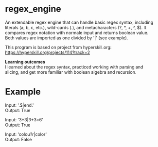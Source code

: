 # regex_engine  
An extendable regex engine that can handle basic regex syntax, including literals (a, b, c, etc.), wild-cards (.), and metacharacters (?, *, +, ^, $). It compares regex notation with normale input and returns boolean value. Both values are imported as one divided by '|' (see example). 
  
This program is based on project from hyperskill.org: https://hyperskill.org/projects/114?track=2  
  
**Learning outcomes**  
I learned about the regex syntax, practiced working with parsing and slicing, and get more familiar with boolean algebra and recursion.  

# Example  
Input:  '\.$|end.'    
Output:  True  

Input:  '3\+3|3+3=6'  
Output:  True    

Input:  'colou\?r|color'    
Output:  False    

